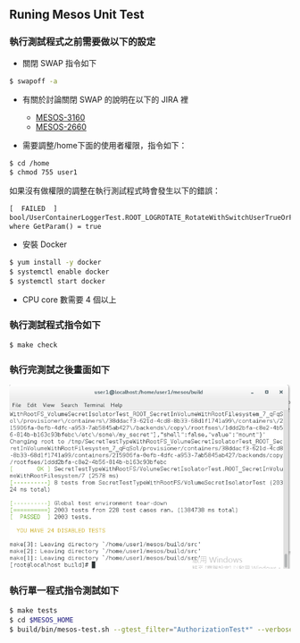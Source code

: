 ## Runing Mesos Unit Test
### 執行測試程式之前需要做以下的設定
* 關閉 SWAP 指令如下
```sh
$ swapoff -a
```

* 有關於討論關閉 SWAP 的說明在以下的 JIRA 裡 
    * [MESOS-3160](https://issues.apache.org/jira/browse/MESOS-3160)
    * [MESOS-2660](https://issues.apache.org/jira/browse/MESOS-2660)
    
* 需要調整/home下面的使用者權限，指令如下：
```sh
$ cd /home
$ chmod 755 user1
```
如果沒有做權限的調整在執行測試程式時會發生以下的錯誤：
```
[  FAILED  ] bool/UserContainerLoggerTest.ROOT_LOGROTATE_RotateWithSwitchUserTrueOrFalse/0, where GetParam() = true
```

* 安裝 Docker
```sh
$ yum install -y docker
$ systemctl enable docker
$ systemctl start docker
```

* CPU core 數需要 4 個以上

### 執行測試程式指令如下
```sh
$ make check
```

### 執行完測試之後畫面如下
![mesos-test result](./images/mesos-test.png)


### 執行單一程式指令測試如下
```sh
$ make tests
$ cd $MESOS_HOME
$ build/bin/mesos-test.sh --gtest_filter="AuthorizationTest*" --verbose
```
